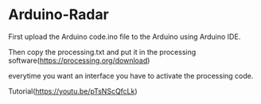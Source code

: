 # Arduino-Radar

First upload the Arduino code.ino file to  the Arduino using Arduino IDE.

Then copy the processing.txt and put it in the processing software(https://processing.org/download)

everytime you want an interface you have to activate the processing code.

Tutorial(https://youtu.be/pTsNScQfcLk)
